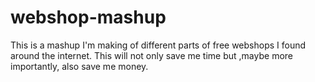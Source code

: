# webshop-mashup
This is a mashup I'm making of different parts of free webshops I found around the internet. This will not only save me time but ,maybe more importantly, also save me money.
